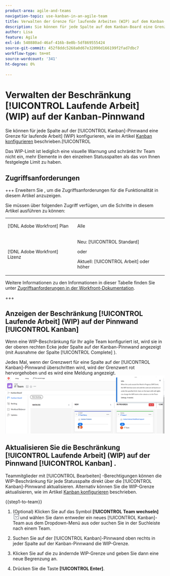 ```yaml
---
product-area: agile-and-teams
navigation-topic: use-kanban-in-an-agile-team
title: Verwalten der Grenze für laufende Arbeiten (WIP) auf dem Kanban-Board
description: Sie können für jede Spalte auf dem Kanban-Board eine Grenze für laufende Arbeiten (WIP) konfigurieren. Das WIP-Limit ist lediglich eine visuelle Warnung und schränkt Ihr Team nicht ein, mehr Elemente in den einzelnen Statusspalten als das von Ihnen festgelegte Limit zu haben.
author: Lisa
feature: Agile
exl-id: 540880ad-46af-416b-8e0b-5df869555424
source-git-commit: 452f8ddc5268a0d67e32090d166199f2fad7dbc7
workflow-type: tm+mt
source-wordcount: '341'
ht-degree: 0%

---
```


# Verwalten der Beschränkung [!UICONTROL Laufende Arbeit] (WIP) auf der Kanban-Pinnwand

Sie können für jede Spalte auf der [!UICONTROL Kanban]-Pinnwand eine Grenze für laufende Arbeit] (WIP) konfigurieren, wie im Artikel [Kanban konfigurieren](../../agile/get-started-with-agile-in-workfront/configure-kanban.md) beschrieben.[!UICONTROL 

Das WIP-Limit ist lediglich eine visuelle Warnung und schränkt Ihr Team nicht ein, mehr Elemente in den einzelnen Statusspalten als das von Ihnen festgelegte Limit zu haben.

## Zugriffsanforderungen

+++ Erweitern Sie , um die Zugriffsanforderungen für die Funktionalität in diesem Artikel anzuzeigen.

Sie müssen über folgenden Zugriff verfügen, um die Schritte in diesem Artikel ausführen zu können:

<table style="table-layout:auto"> 
 <col> 
 </col> 
 <col> 
 </col> 
 <tbody> 
  <tr> 
   <td role="rowheader">[!DNL Adobe Workfront] Plan</td> 
   <td> <p>Alle</p> </td> 
  </tr> 
  <tr> 
   <td role="rowheader">[!DNL Adobe Workfront] Lizenz</td> 
   <td> <p>Neu: [!UICONTROL Standard]</p> 
   oder
   <p>Aktuell: [!UICONTROL Arbeit] oder höher</p> </td> 
  </tr>
 </tbody> 
</table>

Weitere Informationen zu den Informationen in dieser Tabelle finden Sie unter [Zugriffsanforderungen in der Workfront-Dokumentation](/help/quicksilver/administration-and-setup/add-users/access-levels-and-object-permissions/access-level-requirements-in-documentation.md).

+++

## Anzeigen der Beschränkung [!UICONTROL Laufende Arbeit] (WIP) auf der Pinnwand [!UICONTROL Kanban]

Wenn eine WIP-Beschränkung für Ihr agile Team konfiguriert ist, wird sie in der oberen rechten Ecke jeder Spalte auf der Kanban-Pinnwand angezeigt (mit Ausnahme der Spalte [!UICONTROL Complete] ).

Jedes Mal, wenn der Grenzwert für eine Spalte auf der [!UICONTROL Kanban]-Pinnwand überschritten wird, wird der Grenzwert rot hervorgehoben und es wird eine Meldung angezeigt.
![WIP-Limit](assets/kanban-wip.png)

## Aktualisieren Sie die Beschränkung [!UICONTROL Laufende Arbeit] (WIP) auf der Pinnwand [!UICONTROL Kanban] .

Teammitglieder mit [!UICONTROL Bearbeiten] -Berechtigungen können die WIP-Beschränkung für jede Statusspalte direkt über die [!UICONTROL Kanban]-Pinnwand aktualisieren. Alternativ können Sie die WIP-Grenze aktualisieren, wie im Artikel [Kanban konfigurieren](../../agile/get-started-with-agile-in-workfront/configure-kanban.md) beschrieben.

{{step1-to-team}}

1. (Optional) Klicken Sie auf das Symbol **[!UICONTROL Team wechseln]** ![Team-Symbol wechseln](assets/switch-team-icon.png) und wählen Sie dann entweder ein neues [!UICONTROL Kanban]-Team aus dem Dropdown-Menü aus oder suchen Sie in der Suchleiste nach einem Team.

1. Suchen Sie auf der [!UICONTROL Kanban]-Pinnwand oben rechts in jeder Spalte auf der Kanban-Pinnwand die WIP-Grenze.
1. Klicken Sie auf die zu ändernde WIP-Grenze und geben Sie dann eine neue Begrenzung an.
1. Drücken Sie die Taste **[!UICONTROL Enter]**.
